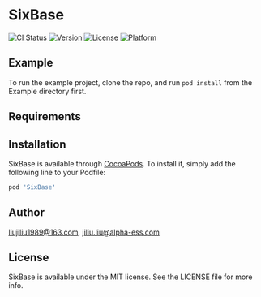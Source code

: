 # SixBase

[![CI Status](https://img.shields.io/travis/liujiliu1989@163.com/SixBase.svg?style=flat)](https://travis-ci.org/liujiliu1989@163.com/SixBase)
[![Version](https://img.shields.io/cocoapods/v/SixBase.svg?style=flat)](https://cocoapods.org/pods/SixBase)
[![License](https://img.shields.io/cocoapods/l/SixBase.svg?style=flat)](https://cocoapods.org/pods/SixBase)
[![Platform](https://img.shields.io/cocoapods/p/SixBase.svg?style=flat)](https://cocoapods.org/pods/SixBase)

## Example

To run the example project, clone the repo, and run `pod install` from the Example directory first.

## Requirements

## Installation

SixBase is available through [CocoaPods](https://cocoapods.org). To install
it, simply add the following line to your Podfile:

```ruby
pod 'SixBase'
```

## Author

liujiliu1989@163.com, jiliu.liu@alpha-ess.com

## License

SixBase is available under the MIT license. See the LICENSE file for more info.
